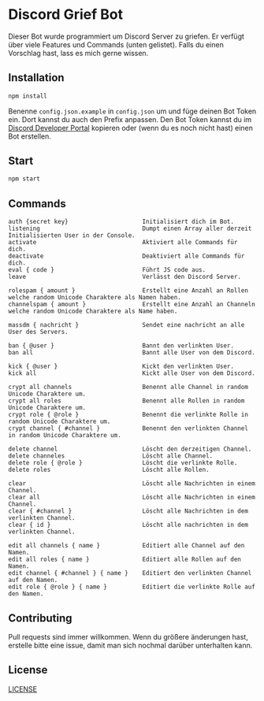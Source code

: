 # Discord Grief Bot
Dieser Bot wurde programmiert um Discord Server zu griefen. Er verfügt über viele Features und Commands (unten gelistet).
Falls du einen Vorschlag hast, lass es mich gerne wissen.

## Installation
```bash
npm install
```

Benenne ``config.json.example`` in  ``config.json`` um und füge deinen Bot Token ein. Dort kannst du auch den Prefix anpassen.
Den Bot Token kannst du im [Discord Developer Portal](https://discord.com/developers/applications) kopieren oder (wenn du es noch nicht hast) einen Bot erstellen.

## Start
```bash
npm start
```

## Commands
```
auth {secret key}                     Initialisiert dich im Bot.
listening                             Dumpt einen Array aller derzeit Initialisierten User in der Console.
activate                              Aktiviert alle Commands für dich.
deactivate                            Deaktiviert alle Commands für dich.
eval { code }                         Führt JS code aus.
leave                                 Verlässt den Discord Server.

rolespam { amount }                   Erstellt eine Anzahl an Rollen welche random Unicode Charaktere als Namen haben.
channelspam { amount }                Erstellt eine Anzahl an Channeln welche random Unicode Charaktere als Name haben.

massdm { nachricht }                  Sendet eine nachricht an alle User des Servers.

ban { @user }                         Bannt den verlinkten User.
ban all                               Bannt alle User von dem Discord.

kick { @user }                        Kickt den verlinkten User.
kick all                              Kickt alle User von dem Discord.

crypt all channels                    Benennt alle Channel in random Unicode Charaktere um.
crypt all roles                       Benennt alle Rollen in random Unicode Charaktere um.
crypt role { @role }                  Benennt die verlinkte Rolle in random Unicode Charaktere um.
crypt channel { #channel }            Benennt den verlinkten Channel in random Unicode Charaktere um.

delete channel                        Löscht den derzeitigen Channel.
delete channeles                      Löscht alle Channel.
delete role { @role }                 Löscht die verlinkte Rolle.
delete roles                          Löscht alle Rollen.

clear                                 Löscht alle Nachrichten in einem Channel.
clear all                             Löscht alle Nachrichten in einem Channel.
clear { #channel }                    Löscht alle Nachrichten in dem verlinkten Channel.
clear { id }                          Löscht alle nachrichten in dem verlinkten Channel.

edit all channels { name }            Editiert alle Channel auf den Namen.
edit all roles { name }               Editiert alle Rollen auf den Namen.
edit channel { #channel } { name }    Editiert den verlinkten Channel auf den Namen.
edit role { @role } { name }          Editiert die verlinkte Rolle auf den Namen.
```

## Contributing
Pull requests sind immer willkommen. Wenn du größere änderungen hast, erstelle bitte eine issue, damit man sich nochmal darüber unterhalten kann.

## License
[LICENSE](https://bastianleicht.de/license)
